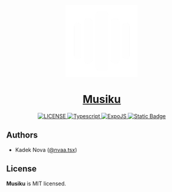 <div align="center">
  <a href="/"> 
    <img src="./assets//icons/musiku.png" height="190">
    <h1 align="center">Musiku</h1>
  </a>
</div>

<div align="center">
 <a aria-label="License" href="/">
    <img alt="LICENSE" src="https://img.shields.io/npm/l/next.svg?style=for-the-badge&labelColor=000000&color=fff">
  </a>
 <a aria-label="Typescript" href="/">
    <img alt="Typescript" src="https://img.shields.io/badge/Typescript-white?style=for-the-badge&logo=typescript&logoColor=white&labelColor=black">
  </a>
 <a aria-label="Typescript" href="/">
    <img alt="ExpoJS" src="https://img.shields.io/badge/ExpoJS-white?style=for-the-badge&logo=expo&logoColor=%23fff&labelColor=black">
  </a>
 <a aria-label="Bun" href="/">
<img alt="Static Badge" src="https://img.shields.io/badge/Bun-white?style=for-the-badge&logo=Bun&logoColor=%23fff&labelColor=black">
  </a>
</div>

## Authors

- Kadek Nova ([@nvaa.tsx](https://www.instagram.com/nvaa.tsx))

## License

**Musiku** is MIT licensed.
